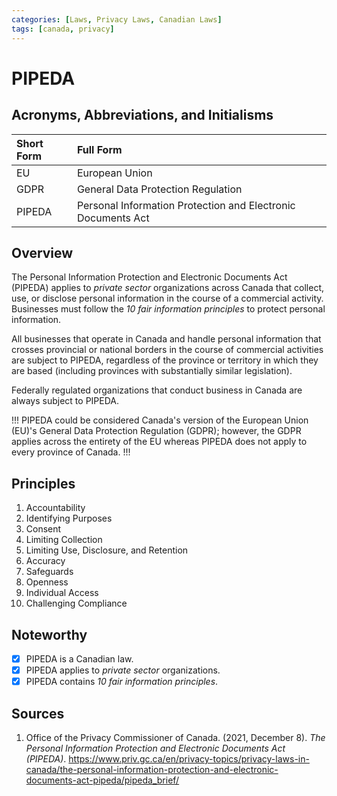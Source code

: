 ```yaml
---
categories: [Laws, Privacy Laws, Canadian Laws]
tags: [canada, privacy]
---
```


# PIPEDA

## Acronyms, Abbreviations, and Initialisms

Short Form | Full Form
:--- | :---
EU | European Union
GDPR | General Data Protection Regulation
PIPEDA | Personal Information Protection and Electronic Documents Act

## Overview

The Personal Information Protection and Electronic Documents Act (PIPEDA) applies to *private sector* organizations across Canada that collect, use, or disclose personal information in the course of a commercial activity. Businesses must follow the *10 fair information principles* to protect personal information.

All businesses that operate in Canada and handle personal information that crosses provincial or national borders in the course of commercial activities are subject to PIPEDA, regardless of the province or territory in which they are based (including provinces with substantially similar legislation).

Federally regulated organizations that conduct business in Canada are always subject to PIPEDA.

!!!
PIPEDA could be considered Canada's version of the European Union (EU)'s General Data Protection Regulation (GDPR); however, the GDPR applies across the entirety of the EU whereas PIPEDA does not apply to every province of Canada.
!!!

## Principles

1. Accountability
2. Identifying Purposes
3. Consent
4. Limiting Collection
5. Limiting Use, Disclosure, and Retention
6. Accuracy
7. Safeguards
8. Openness
9. Individual Access
10. Challenging Compliance

## Noteworthy

- [x] PIPEDA is a Canadian law.
- [x] PIPEDA applies to *private sector* organizations.
- [x] PIPEDA contains *10 fair information principles*.

## Sources

1. Office of the Privacy Commissioner of Canada. (2021, December 8). *The Personal Information Protection and Electronic Documents Act (PIPEDA)*. https://www.priv.gc.ca/en/privacy-topics/privacy-laws-in-canada/the-personal-information-protection-and-electronic-documents-act-pipeda/pipeda_brief/